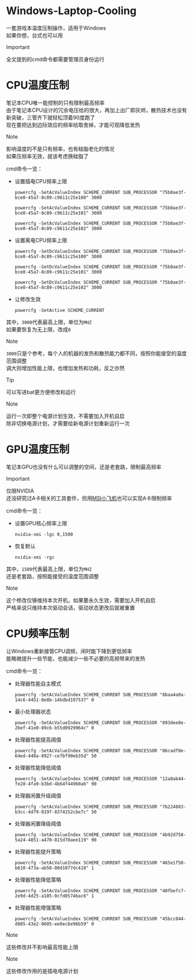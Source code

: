 # Windows-Laptop-Cooling
一套游戏本温度压制操作，适用于Windows  
如果你想，台式也可以用  

> [!IMPORTANT]
> 全文提到的cmd命令都需要管理员身份运行  

# CPU温度压制
笔记本CPU唯一能控制的只有限制最高频率  
由于笔记本CPU设计的冗余电压给的很大，再加上出厂即灰烬，散热技术也没有新突破，三管齐下就轻松顶着90度跑了  
现在要把达到边际效应的频率给取舍掉，才能可观降低发热  

> [!NOTE]
> 影响温度的不是只有频率，也有硅脂老化的情况  
> 如果压频率无效，就该考虑换硅脂了  

cmd命令一览：
- 设置插电CPU频率上限
    ```
    powercfg -SetAcValueIndex SCHEME_CURRENT SUB_PROCESSOR "75b0ae3f-bce0-45a7-8c89-c9611c25e100" 3000
    ```
    ```
    powercfg -SetAcValueIndex SCHEME_CURRENT SUB_PROCESSOR "75b0ae3f-bce0-45a7-8c89-c9611c25e101" 3000
    ```
    ```
    powercfg -SetAcValueIndex SCHEME_CURRENT SUB_PROCESSOR "75b0ae3f-bce0-45a7-8c89-c9611c25e102" 3000
    ```
- 设置离电CPU频率上限
    ```
    powercfg -SetDcValueIndex SCHEME_CURRENT SUB_PROCESSOR "75b0ae3f-bce0-45a7-8c89-c9611c25e100" 3000
    ```
    ```
    powercfg -SetDcValueIndex SCHEME_CURRENT SUB_PROCESSOR "75b0ae3f-bce0-45a7-8c89-c9611c25e101" 3000
    ```
    ```
    powercfg -SetDcValueIndex SCHEME_CURRENT SUB_PROCESSOR "75b0ae3f-bce0-45a7-8c89-c9611c25e102" 3000
    ```
- 让修改生效
    ```
    powercfg -SetActive SCHEME_CURRENT
    ```
其中，`3000`代表最高上限，单位为`MHZ`  
如果要恢复为无上限，改成`0`  

> [!NOTE]
> `3000`只是个参考，每个人的机器的发热和散热能力都不同，按照你能接受的温度范围调整  
> 调大则增加性能上限，也增加发热和功耗，反之亦然  

> [!TIP]
> 可以写进bat更方便修改和运行  

> [!NOTE]
> 运行一次即整个电源计划生效，不需要加入开机自启  
> 除非切换电源计划，才需要给新电源计划重新运行一次  

# GPU温度压制
笔记本GPU也没有什么可以调整的空间，还是老套路，限制最高频率  

> [!IMPORTANT]
> 仅限NVIDIA  
> 还没研究过A卡相关的工具套件，但用[MSI小飞机](https://www.msi.com/Landing/afterburner/graphics-cards)也可以实现A卡限制频率  

cmd命令一览：
- 设置GPU核心频率上限
    ```
    nvidia-smi -lgc 0,1500
    ```
- 恢复默认
    ```
    nvidia-smi -rgc
    ```
其中，`1500`代表最高上限，单位为`MHZ`  
还是老套路，按照能接受的温度范围调整  

> [!NOTE]
> 这个修改仅够维持本次开机，如果要永久生效，需要加入开机自启  
> 严格来说只维持本次驱动会话，驱动状态更改后就被重置  

# CPU频率压制
让Windows重新接管CPU调频，闲时能下降到更低频率  
能略微提升一些节能，也能减少一些不必要的高频带来的发热  
  
cmd命令一览：
- 处理器性能自主模式
    ```
    powercfg -SetAcValueIndex SCHEME_CURRENT SUB_PROCESSOR "8baa4a8a-14c6-4451-8e8b-14bdbd197537" 0
    ```
- 最小处理器状态
    ```
    powercfg -SetAcValueIndex SCHEME_CURRENT SUB_PROCESSOR "893dee8e-2bef-41e0-89c6-b55d0929964c" 0
    ```
- 处理器性能提高阈值
    ```
    powercfg -SetAcValueIndex SCHEME_CURRENT SUB_PROCESSOR "06cadf0e-64ed-448a-8927-ce7bf90eb35d" 50
    ```
- 处理器性能降低阈值
    ```
    powercfg -SetAcValueIndex SCHEME_CURRENT SUB_PROCESSOR "12a0ab44-fe28-4fa9-b3bd-4b64f44960a6" 90
    ```
- 处理器闲置升级阈值
    ```
    powercfg -SetAcValueIndex SCHEME_CURRENT SUB_PROCESSOR "7b224883-b3cc-4d79-819f-8374152cbe7c" 50
    ```
- 处理器闲置降级阈值
    ```
    powercfg -SetAcValueIndex SCHEME_CURRENT SUB_PROCESSOR "4b92d758-5a24-4851-a470-815d78aee119" 90
    ```
- 处理器性能提升策略
    ```
    powercfg -SetAcValueIndex SCHEME_CURRENT SUB_PROCESSOR "465e1f50-b610-473a-ab58-00d1077dc418" 1
    ```
- 处理器性能降低策略
    ```
    powercfg -SetAcValueIndex SCHEME_CURRENT SUB_PROCESSOR "40fbefc7-2e9d-4d25-a185-0cfd8574bac6" 1
    ```
- 处理器性能增强策略
    ```
    powercfg -SetAcValueIndex SCHEME_CURRENT SUB_PROCESSOR "45bcc044-d885-43e2-8605-ee0ec6e96b59" 0
    ```

> [!NOTE]
> 这些修改并不影响最高性能上限  

> [!NOTE]
> 这些修改作用的是插电电源计划
